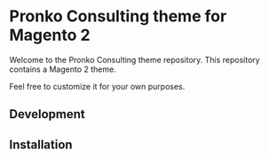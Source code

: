 # Pronko Consulting theme for Magento 2
Welcome to the Pronko Consulting theme repository. This repository contains a Magento 2 theme. 

Feel free to customize it for your own purposes.

## Development

## Installation